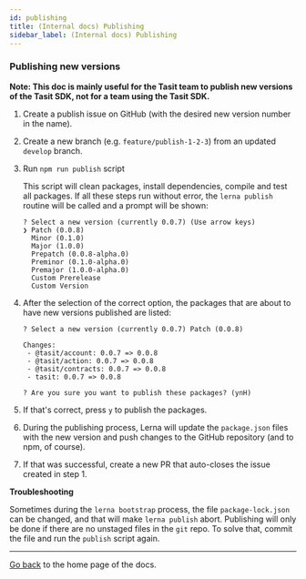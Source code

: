 ```yaml
---
id: publishing
title: (Internal docs) Publishing
sidebar_label: (Internal docs) Publishing
---
```


### Publishing new versions

**Note: This doc is mainly useful for the Tasit team to publish new versions of the Tasit SDK, not for a team using the Tasit SDK.**

1. Create a publish issue on GitHub (with the desired new version number in the name).

1. Create a new branch (e.g. `feature/publish-1-2-3`) from an updated `develop` branch.

1. Run `npm run publish` script

   This script will clean packages, install dependencies, compile and test all packages. If all these steps run without error, the `lerna publish` routine will be called and a prompt will be shown:


    ```
    ? Select a new version (currently 0.0.7) (Use arrow keys)
    ❯ Patch (0.0.8)
      Minor (0.1.0)
      Major (1.0.0)
      Prepatch (0.0.8-alpha.0)
      Preminor (0.1.0-alpha.0)
      Premajor (1.0.0-alpha.0)
      Custom Prerelease
      Custom Version
    ```

1. After the selection of the correct option, the packages that are about to have new versions published are listed:


    ```
    ? Select a new version (currently 0.0.7) Patch (0.0.8)

    Changes:
     - @tasit/account: 0.0.7 => 0.0.8
     - @tasit/action: 0.0.7 => 0.0.8
     - @tasit/contracts: 0.0.7 => 0.0.8
     - tasit: 0.0.7 => 0.0.8

    ? Are you sure you want to publish these packages? (ynH)
    ```

1. If that's correct, press `y` to publish the packages.

1. During the publishing process, Lerna will update the `package.json` files with the new version and push changes to the GitHub repository (and to npm, of course).

1. If that was successful, create a new PR that auto-closes the issue created in step 1.

**Troubleshooting**

Sometimes during the `lerna bootstrap` process, the file `package-lock.json` can be changed, and that will make `lerna publish` abort. Publishing will only be done if there are no unstaged files in the `git` repo. To solve that, commit the file and run the `publish` script again.

---

[Go back](Home.md) to the home page of the docs.
